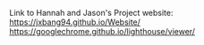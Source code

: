 Link to Hannah and Jason's Project website: https://jxbang94.github.io/Website/
https://googlechrome.github.io/lighthouse/viewer/
